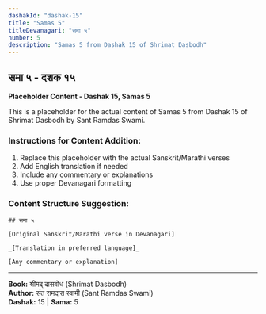 ```yaml
---
dashakId: "dashak-15"
title: "Samas 5"
titleDevanagari: "समा ५"
number: 5
description: "Samas 5 from Dashak 15 of Shrimat Dasbodh"
---
```


## समा ५ - दशक १५

<!-- TODO: Add the actual Sanskrit/Marathi content here -->

**Placeholder Content - Dashak 15, Samas 5**

This is a placeholder for the actual content of Samas 5 from Dashak 15 of Shrimat Dasbodh by Sant Ramdas Swami.

### Instructions for Content Addition:
1. Replace this placeholder with the actual Sanskrit/Marathi verses
2. Add English translation if needed
3. Include any commentary or explanations
4. Use proper Devanagari formatting

### Content Structure Suggestion:
```
## समा ५

[Original Sanskrit/Marathi verse in Devanagari]

_[Translation in preferred language]_

[Any commentary or explanation]
```

---
**Book:** श्रीमद् दासबोध (Shrimat Dasbodh)  
**Author:** संत रामदास स्वामी (Sant Ramdas Swami)  
**Dashak:** 15 | **Sama:** 5
